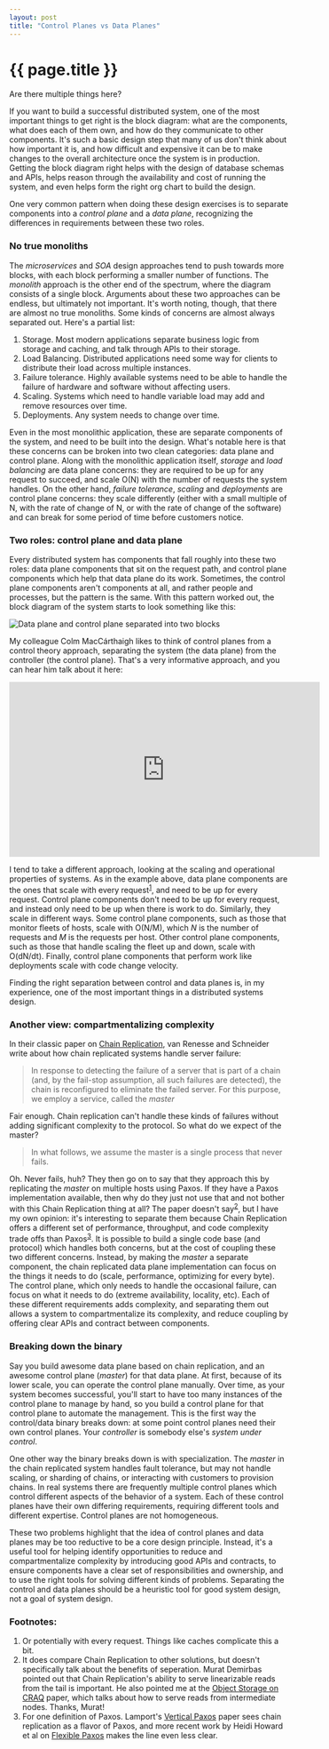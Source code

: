 ```yaml
---
layout: post
title: "Control Planes vs Data Planes"
---
```


{{ page.title }}
================

<p class="meta">Are there multiple things here?</p>

If you want to build a successful distributed system, one of the most important things to get right is the block diagram: what are the components, what does each of them own, and how do they communicate to other components. It's such a basic design step that many of us don't think about how important it is, and how difficult and expensive it can be to make changes to the overall architecture once the system is in production. Getting the block diagram right helps with the design of database schemas and APIs, helps reason through the availability and cost of running the system, and even helps form the right org chart to build the design.

One very common pattern when doing these design exercises is to separate components into a *control plane* and a *data plane*, recognizing the differences in requirements between these two roles.

### No true monoliths

The *microservices* and *SOA* design approaches tend to push towards more blocks, with each block performing a smaller number of functions. The *monolith* approach is the other end of the spectrum, where the diagram consists of a single block. Arguments about these two approaches can be endless, but ultimately not important. It's worth noting, though, that there are almost no true monoliths. Some kinds of concerns are almost always separated out. Here's a partial list:

1. Storage. Most modern applications separate business logic from storage and caching, and talk through APIs to their storage.
2. Load Balancing. Distributed applications need some way for clients to distribute their load across multiple instances.
3. Failure tolerance. Highly available systems need to be able to handle the failure of hardware and software without affecting users.
4. Scaling. Systems which need to handle variable load may add and remove resources over time.
5. Deployments. Any system needs to change over time.

Even in the most monolithic application, these are separate components of the system, and need to be built into the design. What's notable here is that these concerns can be broken into two clean categories: data plane and control plane. Along with the monolithic application itself, *storage* and *load balancing* are data plane concerns: they are required to be up for any request to succeed, and scale O(N) with the number of requests the system handles. On the other hand, *failure tolerance*, *scaling* and *deployments* are control plane concerns: they scale differently (either with a small multiple of N, with the rate of change of N, or with the rate of change of the software) and can break for some period of time before customers notice.

### Two roles: control plane and data plane

Every distributed system has components that fall roughly into these two roles: data plane components that sit on the request path, and control plane components which help that data plane do its work. Sometimes, the control plane components aren't components at all, and rather people and processes, but the pattern is the same. With this pattern worked out, the block diagram of the system starts to look something like this:

![Data plane and control plane separated into two blocks](https://s3.amazonaws.com/mbrooker-blog-images/control_data_binary.png)

My colleague Colm MacCárthaigh likes to think of control planes from a control theory approach, separating the system (the data plane) from the controller (the control plane). That's a very informative approach, and you can hear him talk about it here:

<iframe width="560" height="315" src="https://www.youtube.com/embed/O8xLxNje30M" frameborder="0" allow="accelerometer; autoplay; encrypted-media; gyroscope; picture-in-picture" allowfullscreen></iframe>

I tend to take a different approach, looking at the scaling and operational properties of systems. As in the example above, data plane components are the ones that scale with every request<sup>[1](#foot1)</sup>, and need to be up for every request. Control plane components don't need to be up for every request, and instead only need to be up when there is work to do. Similarly, they scale in different ways. Some control plane components, such as those that monitor fleets of hosts, scale with O(N/M), which *N* is the number of requests and *M* is the requests per host. Other control plane components, such as those that handle scaling the fleet up and down, scale with O(dN/dt). Finally, control plane components that perform work like deployments scale with code change velocity.

Finding the right separation between control and data planes is, in my experience, one of the most important things in a distributed systems design.

### Another view: compartmentalizing complexity

In their classic paper on [Chain Replication](https://www.cs.cornell.edu/home/rvr/papers/OSDI04.pdf), van Renesse and Schneider write about how chain replicated systems handle server failure:

> In response to detecting the failure of a server that is part of a chain (and, by the fail-stop assumption, all such failures are detected), the chain is reconfigured to eliminate the failed server.  For this purpose, we employ a service, called the *master*

Fair enough. Chain replication can't handle these kinds of failures without adding significant complexity to the protocol. So what do we expect of the master?

> In what follows, we assume the master is a single process that never fails.

Oh. Never fails, huh? They then go on to say that they approach this by replicating the *master* on multiple hosts using Paxos. If they have a Paxos implementation available, then why do they just not use that and not bother with this Chain Replication thing at all? The paper doesn't say<sup>[2](#foot2)</sup>, but I have my own opinion: it's interesting to separate them because Chain Replication offers a different set of performance, throughput, and code complexity trade offs than Paxos<sup>[3](#foot3)</sup>.  It is possible to build a single code base (and protocol) which handles both concerns, but at the cost of coupling these two different concerns. Instead, by making the *master* a separate component, the chain replicated data plane implementation can focus on the things it needs to do (scale, performance, optimizing for every byte). The control plane, which only needs to handle the occasional failure, can focus on what it needs to do (extreme availability, locality, etc). Each of these different requirements adds complexity, and separating them out allows a system to compartmentalize its complexity, and reduce coupling by offering clear APIs and contract between components.

### Breaking down the binary

Say you build awesome data plane based on chain replication, and an awesome control plane (*master*) for that data plane. At first, because of its lower scale, you can operate the control plane manually. Over time, as your system becomes successful, you'll start to have too many instances of the control plane to manage by hand, so you build a control plane for that control plane to automate the management. This is the first way the control/data binary breaks down: at some point control planes need their own control planes. Your *controller* is somebody else's *system under control*.

One other way the binary breaks down is with specialization. The *master* in the chain replicated system handles fault tolerance, but may not handle scaling, or sharding of chains, or interacting with customers to provision chains. In real systems there are frequently multiple control planes which control different aspects of the behavior of a system. Each of these control planes have their own differing requirements, requiring different tools and different expertise. Control planes are not homogeneous.

These two problems highlight that the idea of control planes and data planes may be too reductive to be a core design principle. Instead, it's a useful tool for helping identify opportunities to reduce and compartmentalize complexity by introducing good APIs and contracts, to ensure components have a clear set of responsibilities and ownership, and to use the right tools for solving different kinds of problems. Separating the control and data planes should be a heuristic tool for good system design, not a goal of system design.

### Footnotes:

 1. <a name="foot1"></a> Or potentially with every request. Things like caches complicate this a bit.
 1. <a name="foot2"></a> It does compare Chain Replication to other solutions, but doesn't specifically talk about the benefits of seperation. Murat Demirbas pointed out that Chain Replication's ability to serve linearizable reads from the tail is important. He also pointed me at the [Object Storage on CRAQ](https://www.usenix.org/legacy/event/usenix09/tech/full_papers/terrace/terrace.pdf) paper, which talks about how to serve reads from intermediate nodes. Thanks, Murat!
 1. <a name="foot3"></a> For one definition of Paxos. Lamport's [Vertical Paxos](https://www.microsoft.com/en-us/research/publication/vertical-paxos-and-primary-backup-replication/#) paper sees chain replication as a flavor of Paxos, and more recent work by Heidi Howard et al on [Flexible Paxos](https://arxiv.org/pdf/1608.06696v1.pdf) makes the line even less clear.



